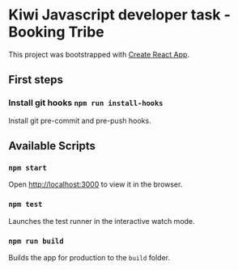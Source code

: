 # Kiwi Javascript developer task - Booking Tribe

This project was bootstrapped with [Create React App](https://github.com/facebook/create-react-app).

## First steps

### Install git hooks `npm run install-hooks`

Install git pre-commit and pre-push hooks.

## Available Scripts

### `npm start`

Open [http://localhost:3000](http://localhost:3000) to view it in the browser.

### `npm test`

Launches the test runner in the interactive watch mode.

### `npm run build`

Builds the app for production to the `build` folder.
